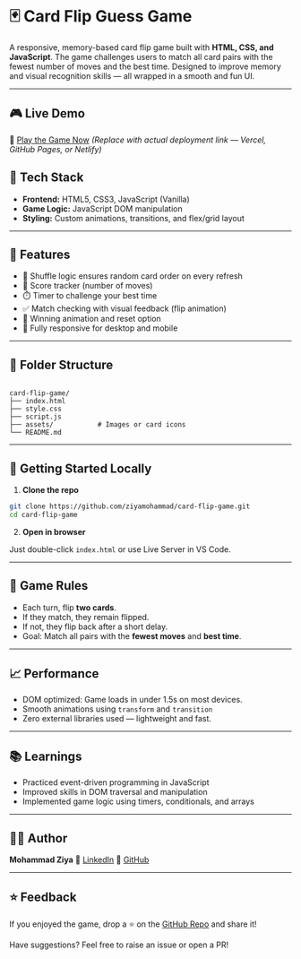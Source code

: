 
# 🃏 Card Flip Guess Game

A responsive, memory-based card flip game built with **HTML, CSS, and JavaScript**. The game challenges users to match all card pairs with the fewest number of moves and the best time. Designed to improve memory and visual recognition skills — all wrapped in a smooth and fun UI.

---

## 🎮 Live Demo

🔗 [Play the Game Now](https://card-guess.vercel.app/)
*(Replace with actual deployment link — Vercel, GitHub Pages, or Netlify)*


## 🧰 Tech Stack

- **Frontend:** HTML5, CSS3, JavaScript (Vanilla)
- **Game Logic:** JavaScript DOM manipulation
- **Styling:** Custom animations, transitions, and flex/grid layout

---

## 🧠 Features

- 🔁 Shuffle logic ensures random card order on every refresh
- 🧮 Score tracker (number of moves)
- ⏱️ Timer to challenge your best time
- ✅ Match checking with visual feedback (flip animation)
- 🎉 Winning animation and reset option
- 📱 Fully responsive for desktop and mobile

---

## 📁 Folder Structure

```

card-flip-game/
├── index.html
├── style.css
├── script.js
├── assets/           # Images or card icons
└── README.md

````

---

## 🚀 Getting Started Locally

1. **Clone the repo**

```bash
git clone https://github.com/ziyamohammad/card-flip-game.git
cd card-flip-game
````

2. **Open in browser**

Just double-click `index.html` or use Live Server in VS Code.

---

## 🎯 Game Rules

* Each turn, flip **two cards**.
* If they match, they remain flipped.
* If not, they flip back after a short delay.
* Goal: Match all pairs with the **fewest moves** and **best time**.

---

## 📈 Performance

* DOM optimized: Game loads in under 1.5s on most devices.
* Smooth animations using `transform` and `transition`
* Zero external libraries used — lightweight and fast.

---

## 📚 Learnings

* Practiced event-driven programming in JavaScript
* Improved skills in DOM traversal and manipulation
* Implemented game logic using timers, conditionals, and arrays

---

## 👨‍💻 Author

**Mohammad Ziya**
🔗 [LinkedIn](https://www.linkedin.com/in/mohammad-ziya-84a97232a/)
🔗 [GitHub](https://github.com/ziyamohammad)

---

## ⭐ Feedback

If you enjoyed the game, drop a ⭐ on the [GitHub Repo](https://github.com/ziyamohammad/card-flip-game) and share it!

Have suggestions? Feel free to raise an issue or open a PR!

```


